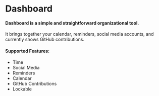 # Dashboard
#### Dashboard is a simple and straightforward organizational tool.
It brings together your calendar, reminders, social media accounts, and currently shows GitHub contributions.

#### Supported Features:
* Time
* Social Media
* Reminders
* Calendar
* GitHub Contributions
* Lockable